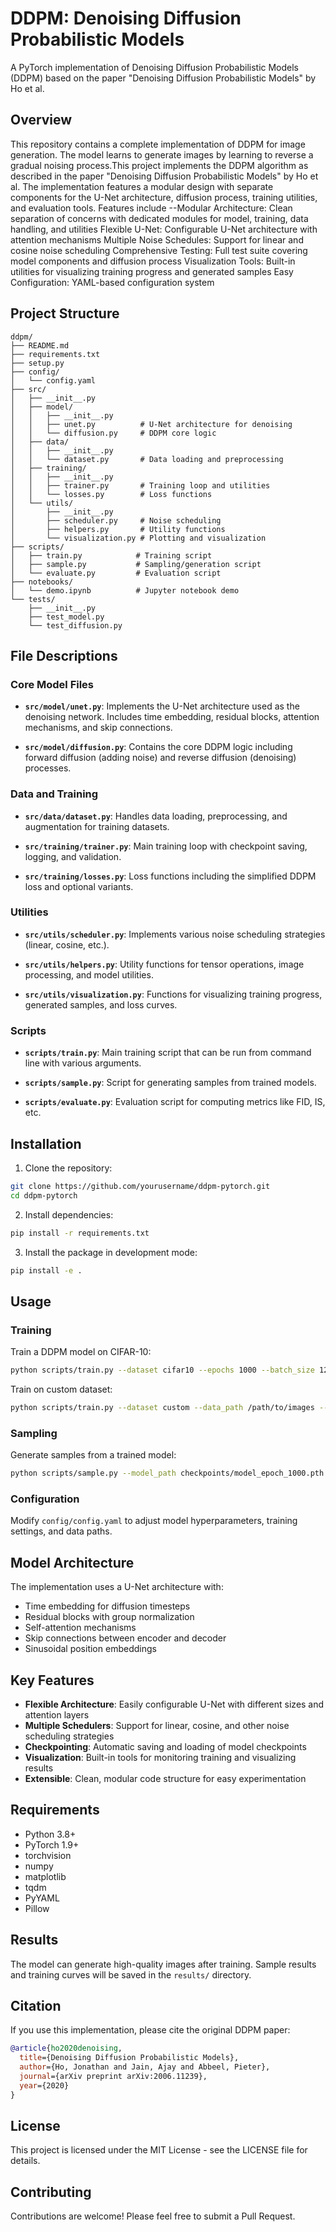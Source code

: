 # DDPM: Denoising Diffusion Probabilistic Models

A PyTorch implementation of Denoising Diffusion Probabilistic Models (DDPM) based on the paper "Denoising Diffusion Probabilistic Models" by Ho et al.

## Overview

This repository contains a complete implementation of DDPM for image generation. The model learns to generate images by learning to reverse a gradual noising process.This project implements the DDPM algorithm as described in the paper "Denoising Diffusion Probabilistic Models" by Ho et al. The implementation features a modular design with separate components for the U-Net architecture, diffusion process, training utilities, and evaluation tools.
Features include --Modular Architecture: Clean separation of concerns with dedicated modules for model, training, data handling, and utilities
Flexible U-Net: Configurable U-Net architecture with attention mechanisms
Multiple Noise Schedules: Support for linear and cosine noise scheduling
Comprehensive Testing: Full test suite covering model components and diffusion process
Visualization Tools: Built-in utilities for visualizing training progress and generated samples
Easy Configuration: YAML-based configuration system

## Project Structure

```
ddpm/
├── README.md
├── requirements.txt
├── setup.py
├── config/
│   └── config.yaml
├── src/
│   ├── __init__.py
│   ├── model/
│   │   ├── __init__.py
│   │   ├── unet.py          # U-Net architecture for denoising
│   │   └── diffusion.py     # DDPM core logic
│   ├── data/
│   │   ├── __init__.py
│   │   └── dataset.py       # Data loading and preprocessing
│   ├── training/
│   │   ├── __init__.py
│   │   ├── trainer.py       # Training loop and utilities
│   │   └── losses.py        # Loss functions
│   └── utils/
│       ├── __init__.py
│       ├── scheduler.py     # Noise scheduling
│       ├── helpers.py       # Utility functions
│       └── visualization.py # Plotting and visualization
├── scripts/
│   ├── train.py            # Training script
│   ├── sample.py           # Sampling/generation script
│   └── evaluate.py         # Evaluation script
├── notebooks/
│   └── demo.ipynb          # Jupyter notebook demo
└── tests/
    ├── __init__.py
    ├── test_model.py
    └── test_diffusion.py
```

## File Descriptions

### Core Model Files

- **`src/model/unet.py`**: Implements the U-Net architecture used as the denoising network. Includes time embedding, residual blocks, attention mechanisms, and skip connections.

- **`src/model/diffusion.py`**: Contains the core DDPM logic including forward diffusion (adding noise) and reverse diffusion (denoising) processes.

### Data and Training

- **`src/data/dataset.py`**: Handles data loading, preprocessing, and augmentation for training datasets.

- **`src/training/trainer.py`**: Main training loop with checkpoint saving, logging, and validation.

- **`src/training/losses.py`**: Loss functions including the simplified DDPM loss and optional variants.

### Utilities

- **`src/utils/scheduler.py`**: Implements various noise scheduling strategies (linear, cosine, etc.).

- **`src/utils/helpers.py`**: Utility functions for tensor operations, image processing, and model utilities.

- **`src/utils/visualization.py`**: Functions for visualizing training progress, generated samples, and loss curves.

### Scripts

- **`scripts/train.py`**: Main training script that can be run from command line with various arguments.

- **`scripts/sample.py`**: Script for generating samples from trained models.

- **`scripts/evaluate.py`**: Evaluation script for computing metrics like FID, IS, etc.

## Installation

1. Clone the repository:
```bash
git clone https://github.com/yourusername/ddpm-pytorch.git
cd ddpm-pytorch
```

2. Install dependencies:
```bash
pip install -r requirements.txt
```

3. Install the package in development mode:
```bash
pip install -e .
```

## Usage

### Training

Train a DDPM model on CIFAR-10:
```bash
python scripts/train.py --dataset cifar10 --epochs 1000 --batch_size 128 --lr 2e-4
```

Train on custom dataset:
```bash
python scripts/train.py --dataset custom --data_path /path/to/images --epochs 1000
```

### Sampling

Generate samples from a trained model:
```bash
python scripts/sample.py --model_path checkpoints/model_epoch_1000.pth --num_samples 64
```

### Configuration

Modify `config/config.yaml` to adjust model hyperparameters, training settings, and data paths.

## Model Architecture

The implementation uses a U-Net architecture with:
- Time embedding for diffusion timesteps
- Residual blocks with group normalization
- Self-attention mechanisms
- Skip connections between encoder and decoder
- Sinusoidal position embeddings

## Key Features

- **Flexible Architecture**: Easily configurable U-Net with different sizes and attention layers
- **Multiple Schedulers**: Support for linear, cosine, and other noise scheduling strategies
- **Checkpointing**: Automatic saving and loading of model checkpoints
- **Visualization**: Built-in tools for monitoring training and visualizing results
- **Extensible**: Clean, modular code structure for easy experimentation

## Requirements

- Python 3.8+
- PyTorch 1.9+
- torchvision
- numpy
- matplotlib
- tqdm
- PyYAML
- Pillow

## Results

The model can generate high-quality images after training. Sample results and training curves will be saved in the `results/` directory.

## Citation

If you use this implementation, please cite the original DDPM paper:

```bibtex
@article{ho2020denoising,
  title={Denoising Diffusion Probabilistic Models},
  author={Ho, Jonathan and Jain, Ajay and Abbeel, Pieter},
  journal={arXiv preprint arXiv:2006.11239},
  year={2020}
}
```

## License

This project is licensed under the MIT License - see the LICENSE file for details.

## Contributing

Contributions are welcome! Please feel free to submit a Pull Request.
